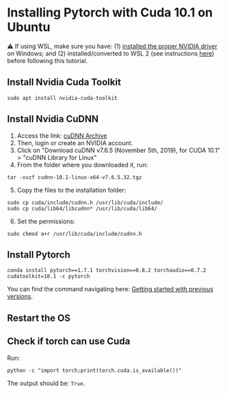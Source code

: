 # Installing Pytorch with Cuda 10.1 on Ubuntu

⚠️ If using WSL, make sure you have: (1) [installed the proper NVIDIA driver](https://www.nvidia.com/Download/index.aspx?lang=en-us) on Windows; and (2) installed/converted to WSL 2 (see instructions [here](https://www.omgubuntu.co.uk/how-to-install-wsl2-on-windows-10)) before following this tutorial.

## Install Nvidia Cuda Toolkit

``` 
sudo apt install nvidia-cuda-toolkit
```

## Install Nvidia CuDNN

1. Access the link: [cuDNN Archive](https://developer.nvidia.com/compute/machine-learning/cudnn/secure/7.6.5.32/Production/10.1_20191031/cudnn-10.1-linux-x64-v7.6.5.32.tgz)
2. Then, login or create an NVIDIA account.
3. Click on "Download cuDNN v7.6.5 (November 5th, 2019), for CUDA 10.1" > "cuDNN Library for Linux"
4. From the folder where you downloaded it, run:
```
tar -xvzf cudnn-10.1-linux-x64-v7.6.5.32.tgz
```
5. Copy the files to the installation folder:
```
sudo cp cuda/include/cudnn.h /usr/lib/cuda/include/
sudo cp cuda/lib64/libcudnn* /usr/lib/cuda/lib64/
```
6. Set the permissions:
```
sudo chmod a+r /usr/lib/cuda/include/cudnn.h 
``` 

## Install Pytorch

```
conda install pytorch==1.7.1 torchvision==0.8.2 torchaudio==0.7.2 cudatoolkit=10.1 -c pytorch
```

You can find the command navigating here: [Getting started with previous versions](https://pytorch.org/get-started/previous-versions/).

## Restart the OS

## Check if torch can use Cuda

Run:
```
python -c "import torch;print(torch.cuda.is_available())"
```

The output should be: `True`.
